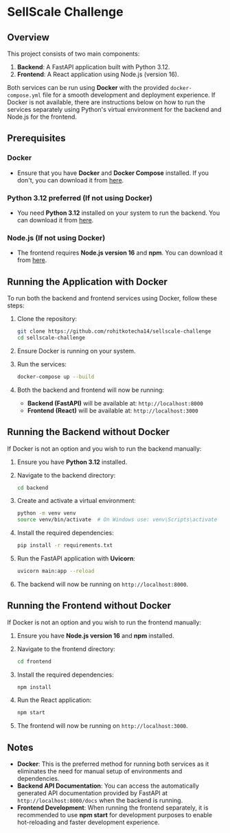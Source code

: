 # SellScale Challenge

## Overview

This project consists of two main components:
1. **Backend**: A FastAPI application built with Python 3.12.
2. **Frontend**: A React application using Node.js (version 16).

Both services can be run using **Docker** with the provided `docker-compose.yml` file for a smooth development and deployment experience. If Docker is not available, there are instructions below on how to run the services separately using Python's virtual environment for the backend and Node.js for the frontend.

## Prerequisites

### Docker
- Ensure that you have **Docker** and **Docker Compose** installed. If you don't, you can download it from [here](https://www.docker.com/get-started).

### Python 3.12 preferred (If not using Docker)
- You need **Python 3.12** installed on your system to run the backend. You can download it from [here](https://www.python.org/downloads/release/python-3120/).

### Node.js (If not using Docker)
- The frontend requires **Node.js version 16** and **npm**. You can download it from [here](https://nodejs.org/en/download).

## Running the Application with Docker

To run both the backend and frontend services using Docker, follow these steps:

1. Clone the repository:

    ```bash
    git clone https://github.com/rohitkotecha14/sellscale-challenge
    cd sellscale-challenge
    ```

2. Ensure Docker is running on your system.

3. Run the services:

    ```bash
    docker-compose up --build
    ```

4. Both the backend and frontend will now be running:

   - **Backend (FastAPI)** will be available at: `http://localhost:8000`
   - **Frontend (React)** will be available at: `http://localhost:3000`

## Running the Backend without Docker

If Docker is not an option and you wish to run the backend manually:

1. Ensure you have **Python 3.12** installed.

2. Navigate to the backend directory:

    ```bash
    cd backend
    ```

3. Create and activate a virtual environment:

    ```bash
    python -m venv venv
    source venv/bin/activate  # On Windows use: venv\Scripts\activate
    ```

4. Install the required dependencies:

    ```bash
    pip install -r requirements.txt
    ```

5. Run the FastAPI application with **Uvicorn**:

    ```bash
    uvicorn main:app --reload
    ```

6. The backend will now be running on `http://localhost:8000`.

## Running the Frontend without Docker

If Docker is not an option and you wish to run the frontend manually:

1. Ensure you have **Node.js version 16** and **npm** installed.

2. Navigate to the frontend directory:

    ```bash
    cd frontend
    ```

3. Install the required dependencies:

    ```bash
    npm install
    ```

4. Run the React application:

    ```bash
    npm start
    ```

5. The frontend will now be running on `http://localhost:3000`.

## Notes

- **Docker**: This is the preferred method for running both services as it eliminates the need for manual setup of environments and dependencies.
- **Backend API Documentation**: You can access the automatically generated API documentation provided by FastAPI at `http://localhost:8000/docs` when the backend is running.
- **Frontend Development**: When running the frontend separately, it is recommended to use **npm start** for development purposes to enable hot-reloading and faster development experience.
